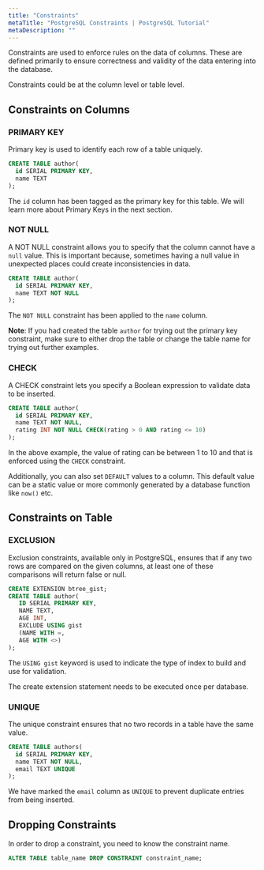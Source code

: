 ```yaml
---
title: "Constraints"
metaTitle: "PostgreSQL Constraints | PostgreSQL Tutorial"
metaDescription: ""
---
```


Constraints are used to enforce rules on the data of columns. These are defined primarily to ensure correctness and validity of the data entering into the database.

Constraints could be at the column level or table level.

## Constraints on Columns

### PRIMARY KEY

Primary key is used to identify each row of a table uniquely.

```sql
CREATE TABLE author(
  id SERIAL PRIMARY KEY,
  name TEXT
);
```

The `id` column has been tagged as the primary key for this table. We will learn more about Primary Keys in the next section.

### NOT NULL

A NOT NULL constraint allows you to specify that the column cannot have a `null` value. This is important because, sometimes having a null value in unexpected places could create inconsistencies in data.

```sql
CREATE TABLE author(
  id SERIAL PRIMARY KEY,
  name TEXT NOT NULL
);
```

The `NOT NULL` constraint has been applied to the `name` column.

**Note**: If you had created the table `author` for trying out the primary key constraint, make sure to either drop the table or change the table name for trying out further examples.

### CHECK

A CHECK constraint lets you specify a Boolean expression to validate data to be inserted.

```sql
CREATE TABLE author(
  id SERIAL PRIMARY KEY,
  name TEXT NOT NULL,
  rating INT NOT NULL CHECK(rating > 0 AND rating <= 10)
);
```

In the above example, the value of rating can be between 1 to 10 and that is enforced using the `CHECK` constraint. 

Additionally, you can also set `DEFAULT` values to a column. This default value can be a static value or more commonly generated by a database function like `now()` etc.

## Constraints on Table

### EXCLUSION

Exclusion constraints, available only in PostgreSQL, ensures that if any two rows are compared on the given columns, at least one of these comparisons will return false or null.

```sql
CREATE EXTENSION btree_gist;
CREATE TABLE author(
   ID SERIAL PRIMARY KEY,
   NAME TEXT,
   AGE INT,
   EXCLUDE USING gist
   (NAME WITH =,
   AGE WITH <>)
);
```

The `USING gist` keyword is used to indicate the type of index to build and use for validation.

The create extension statement needs to be executed once per database.

### UNIQUE

The unique constraint ensures that no two records in a table have the same value.

```sql
CREATE TABLE authors(
  id SERIAL PRIMARY KEY,
  name TEXT NOT NULL,
  email TEXT UNIQUE
);
```

We have marked the `email` column as `UNIQUE` to prevent duplicate entries from being inserted.

## Dropping Constraints

In order to drop a constraint, you need to know the constraint name.

```sql
ALTER TABLE table_name DROP CONSTRAINT constraint_name;
```
